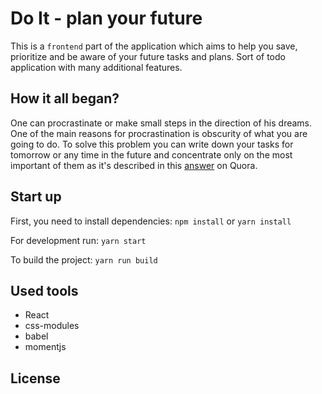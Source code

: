 # Do It - plan your future

This is a `frontend` part of the application which aims to help you save, prioritize and be aware of your future tasks and plans. Sort of todo application with many additional features.

## How it all began?

One can procrastinate or make small steps in the direction of his dreams. One of the main reasons for procrastination is obscurity of what you are going to do. To solve this problem you can write down your tasks for tomorrow or any time in the future and concentrate only on the most important of them as it's described in this [answer](https://www.quora.com/How-do-I-get-motivated-every-single-day/answer/John-Michael-Domingo?share=1b585c6e&srid=Z4Cc) on Quora.

## Start up

First, you need to install dependencies:
`npm install`
or
`yarn install`

For development run:
`yarn start`

To build the project:
`yarn run build`

## Used tools

* React
* css-modules
* babel
* momentjs

## License
